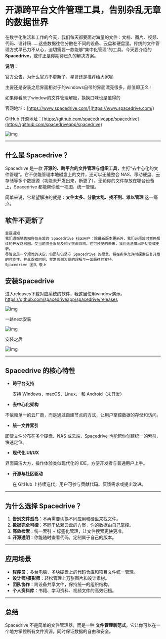 

# 开源跨平台文件管理工具，告别杂乱无章的数据世界



在数字化生活和工作的今天，我们每天都要面对海量的文件：文档、图片、视频、代码、设计稿……这些数据往往分散在不同的设备、云盘和硬盘里。传统的文件管理方式早已力不从心，迫切需要一款能够“集中化管理”的工具。今天要介绍的 **Spacedrive**，或许正是你期待已久的解决方案。

**说明：**

官方公告，为什么官方不更新了，星哥还是推荐给大家呢

主要还是安装之后界面相对于的windows自带的界面漂亮很多，颜值即正义！

如果你看厌了window的文件管理解密，换换口味也是值得的



官网地址：[https://www.spacedrive.com/](https://www.spacedrive.com/)  

GitHub 开源地址：[https://github.com/spacedriveapp/spacedrive](https://github.com/spacedriveapp/spacedrive)

![img](https://imgoss.xgss.net/picgo-tx2025/QQ_1758556210283.png?tx)

---



## 什么是 Spacedrive？

Spacedrive 是一款 **开源的、跨平台的文件管理与组织工具**，主打“去中心化的文件管理”。它不仅能管理本地磁盘上的文件，还可以无缝整合 NAS、移动硬盘、云存储等多个数据源（功能未开发出来，断更了）。无论你的文件存放在哪台设备上，Spacedrive 都能帮你统一视图、统一管理。

简单来说，它希望解决的就是：**文件太多、分散太乱、找不到、难以管理** 这一痛点。

## 软件不更新了

```
重要通知
我们遗憾地告知各位亲爱的 Spacedrive 社区用户：除最新版本更新外，我们必须暂时暂停后续的开发路线图。受当前资金限制及相关挑战影响，在可预见的未来，我们无法推出新功能或更新。
尽管这是一个艰难的决定，但团队仍坚守 Spacedrive 的愿景，将在条件允许时探索恢复开发的可能性。在此艰难时期，非常感谢大家的理解与一如既往的支持。
Spacedrive 团队 敬上
```



## 安装Spacedrive

进入releases下载对应系统的软件，我这里使用window演示。 https://github.com/spacedriveapp/spacedrive/releases

![img](https://imgoss.xgss.net/picgo-tx2025/QQ_1758555734751.png?tx)

一路next安装

![img](https://imgoss.xgss.net/picgo-tx2025/QQ_1758555954746.png?tx)

安装之后

![img](https://imgoss.xgss.net/picgo-tx2025/QQ_1758556174691.png?tx)

---

## Spacedrive 的核心特性
- **跨平台支持**  

  支持 Windows、macOS、Linux、 和 Android（未开发）

- **去中心化架构**  
  
不依赖单一的云厂商，而是通过自建节点的方式，让用户掌控数据的存储和访问。
  
- **统一文件索引**  
  
即使文件分布在多个硬盘、NAS 或云端，Spacedrive 也能帮你创建统一的索引，快速定位。
  
- **现代化 UI/UX**  
  
界面简洁大方，操作体验类似现代化的 IDE，方便开发者与普通用户上手。
  
- **开源与社区驱动**
  
  在 GitHub 上持续迭代，用户可参与贡献代码、反馈需求或提出改进。

---

## 为什么选择 Spacedrive？
1. **告别文件孤岛**：不再需要切换不同应用和硬盘来找文件。  
2. **数据完全可控**：不同于依赖云盘的方案，你的数据由自己掌控。  
3. **高效检索**：统一索引 + 标签化管理，让文件搜索更快更准。  
4. **开源透明**：你能随时查看代码，定制属于自己的版本。  

---

## 应用场景
- **程序员**：多台电脑、多块硬盘上的代码仓库和项目文件统一管理。  
- **设计师/摄影师**：轻松管理上万张图片和设计素材。  
- **团队协作**：跨设备共享文件，保持统一的组织结构。  
- **个人资料库**：书籍、学习资料、视频文件的高效归档。  

---

## 总结
Spacedrive 不是简单的文件管理器，而是一种 **文件管理新范式**。它让你可以在一个地方掌控所有文件资源，同时保证数据的自由和安全。



